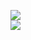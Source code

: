 [![](https://img.shields.io/badge/Made%20With-Github%20Spray-lightgrey.svg?style=for-the-badge&logo=github)](https://github.com/Annihil/github-spray#11676)  
[![](https://i.imgur.com/2DrTn0Z.gif)](https://github.com/Annihil/github-spray)